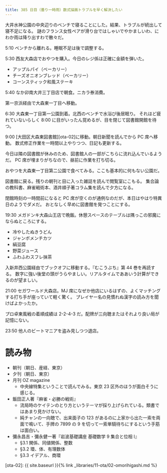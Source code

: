 ```yaml
---
title: 385 日目（曇り一時雨）数式描画トラブルを早く解決したい
---
```


大井水神公園の中央辺りのベンチで寝ることにした。結果、トラブルが続出して寝不足になる。
謎のフランス女性ペアが滑り台ではしゃいでやかましいわ、にわか雨は降り出すわで散々だ。

5:10 ベンチから離れる。睡眠不足は後で調整する。

5:30 西友大森店でおやつを購入。今日のレジ係は正確に金額を弾いた。
* アップルパイ（ベーカリー）
* チーズオニオンブレッド（ベーカリー）
* コーンスティック和風ステーキ

5:40 なか卯南大井三丁目店で朝食。ニカラ券消費。

第一京浜経由で大森東一丁目へ移動。

6:30 大森東一丁目第一公園到着。北西のベンチで水浴び後居眠り。
それほど疲れていないらしく 8:00 に目がいったん覚めるが、目を閉じて図書館開館を待つ。

9:00 [大田区大森東図書館][ota-02]に移動。朝日新聞を読んでから PC 席へ移動。
数式修正作業を一時間以上やりつつ、日記も更新する。

今日は隣の図書館が休みのため、図書館人の一部がこちらに流れ込んでいるようだ。
PC 席が埋まりがちなので、昼前に作業を打ち切る。

おやつを大森東一丁目第二公園で食べてみる。ここも基本的に何もない公園だ。

図書館に戻る。残りの朝刊と目に入った雑誌を読んで閲覧室にこもる。
集合論の教科書、麻雀戦術本、酒井順子著コラム集を読んで夕方になる。

閉館時刻の一時間前になると PC 席が空くのが通例なのだが、本日はやはり特異日のようでダメだ。
おとなしく早めに図書館を発つことにする。

19:30 メガドンキ大森山王店で晩飯。休憩スペースのテーブルは隅っこの邪魔にならぬところにする。
* 冷やしたぬきうどん
* ジャンボメンチカツ
* 絹豆腐
* 野菜ジュース
* ふわふわスフレ抹茶

入新井西公園経由でブックオフに移動する。『むこうぶち』第 44 巻を再読する。
数字に強い後堂の頭がうらやましい。リアルタイムでああいう計算ができるのが望ましい。

21:00 セガワールド大森店。MJ 席になぜか他店にいるはずの、よくマッチングする打ち手が座っていて軽く驚く。
プレイヤー名の見慣れぬ漢字の読み方を聞けばよかったか。

プロ卓東風戦の着順成績は 2-2-4-3 だ。配牌が三向聴またはそれより良い局が記憶にない。

23:50 他人のビートマニアを盗み見しつつ退店。

# 読み物

* 朝刊（朝日、産経、東京）
* 夕刊（朝日、東京）
* 月刊 OZ magazine
  * 中央線特集ということで読んでみる。東京 23 区外のほうが面白そうに感じる。
* 飯田正人著『麻雀・必勝の戦術』
  * 流局時のケイテンのとり方というテーマが採り上げられている。類書ではあまり見かけない。
  * 純チャンの一向聴で、出来面子の 123 があるのに上家から出た一索を両面で鳴いて、手牌の 7899 の 9 を切って一索単騎待ちにするという手筋は面白い。
* 彌永昌吉・彌永健一著『岩波基礎講座 基礎数学 9 集合と位相 I』
  * §3.1 関係、同値関係、整数
  * §3.2 環、体、有理数体
  * §3.3 イデアル、商環

[ota-02]: {{ site.baseurl }}{% link _libraries/11-ota/02-omorihigashi.md %}
